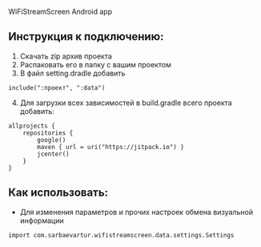 WiFiStreamScreen Android app

## Инструкция к подключению:
1. Скачать zip архив проекта
2. Распаковать его в папку с вашим проектом
3. В файл setting.dradle добавить
```
include(":проект", ":data")
```
4. Для загрузки всех зависимостей в build.gradle всего проекта добавить:
```
allprojects {
    repositories {
        google()
        maven { url = uri("https://jitpack.io") }
        jcenter()
    }
}
```
## Как использовать:
 - Для изменения параметров и прочих настроек обмена визуальной информации
```
import com.sarbaevartur.wifistreamscreen.data.settings.Settings
```
